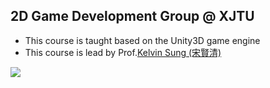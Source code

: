 ## 2D Game Development Group @ XJTU

- This course is taught based on the Unity3D game engine
- This course is lead by Prof.[Kelvin Sung (宋賢清)](https://faculty.washington.edu/ksung/)

<a href="https://github.com/NullRefMaster/Suicide/graphs/contributors">
  <img src="https://contrib.rocks/image?repo=NullRefMaster/Suicide" />
</a>

<!--

**Here are some ideas to get you started:**

🙋‍♀️ A short introduction - what is your organization all about?
🌈 Contribution guidelines - how can the community get involved?
👩‍💻 Useful resources - where can the community find your docs? Is there anything else the community should know?
🍿 Fun facts - what does your team eat for breakfast?
🧙 Remember, you can do mighty things with the power of [Markdown](https://docs.github.com/github/writing-on-github/getting-started-with-writing-and-formatting-on-github/basic-writing-and-formatting-syntax)
-->
